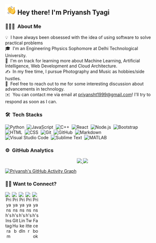 <img alt="" src="./assets/Hand%20Wave.gif" width='40' align="left"/><h2>Hey there! I'm Priyansh Tyagi</h2>


### 👨🏻‍💻 &nbsp;About Me

💡  &nbsp;I have always been obsessed with the idea of using software to solve practical problems\
🎓 &nbsp;I'm an Engineering Physics Sophomore at Delhi Technological University.\
🌱 &nbsp;I'm on track for learning more about Machine Learning, Artificial Intelligence, Web Development and Cloud Architecture.\
✍️ &nbsp;In my free time, I pursue Photography and Music as hobbies/side hustles.\
💬 &nbsp;Feel free to reach out to me for some interesting discussion about advancements in technology.\
✉️ &nbsp;You can contact me via email at priyansht1999@gmail.com! I'll try to respond as soon as I can.

### 🛠 &nbsp;Tech Stacks

![Python](https://img.shields.io/badge/-Python-05122A?style=flat&logo=python)&nbsp;
![JavaScript](https://img.shields.io/badge/-JavaScript-05122A?style=flat&logo=javascript)&nbsp;
![C++](https://img.shields.io/badge/-C++-05122A?style=flat&logo=C%2B%2B&logoColor=00599C)&nbsp;
![React](https://img.shields.io/badge/-React-05122A?style=flat&logo=react)&nbsp;
![Node.js](https://img.shields.io/badge/-Node.js-05122A?style=flat&logo=node.js)&nbsp;
![Bootstrap](https://img.shields.io/badge/-Bootstrap-05122A?style=flat&logo=bootstrap&logoColor=563D7C)\
![HTML](https://img.shields.io/badge/-HTML-05122A?style=flat&logo=HTML5)&nbsp;
![CSS](https://img.shields.io/badge/-CSS-05122A?style=flat&logo=CSS3&logoColor=1572B6)&nbsp;
![Git](https://img.shields.io/badge/-Git-05122A?style=flat&logo=git)&nbsp;
![GitHub](https://img.shields.io/badge/-GitHub-05122A?style=flat&logo=github)&nbsp;
![Markdown](https://img.shields.io/badge/-Markdown-05122A?style=flat&logo=markdown)\
![Visual Studio Code](https://img.shields.io/badge/-Visual%20Studio%20Code-05122A?style=flat&logo=visual-studio-code&logoColor=007ACC)&nbsp;
![Sublime Text](https://img.shields.io/badge/-Sublime_Text-05122A?style=flat&logo=sublime-text&logoColor=FF9800)&nbsp;
![MATLAB](https://img.shields.io/badge/-MATLAB-05122A?style=flat&logo=Mathworks&logoColor=FF9800)

### ⚙️ &nbsp;GitHub Analytics

<p align="center">
<a href="https://github.com/priyanshty19">
  <img height="180em" src="https://github-readme-stats-eight-theta.vercel.app/api?username=priyanshty19&show_icons=true&theme=algolia&include_all_commits=true&count_private=true"/>
  <img height="180em" src="https://github-readme-stats-eight-theta.vercel.app/api/top-langs/?username=priyanshty19&layout=compact&langs_count=8&theme=algolia"/>
</a>
</p>

[![Priyansh's GitHub Activity Graph](https://activity-graph.herokuapp.com/graph?username=priyanshty19&theme=react-dark)](https://github.com/priyanshty19)


### 🤝🏻 Want to Connect?
<p align="center">
<a href="https://www.instagram.com/prxyxnsh">
  <img align="left" alt="Priyansh's Instagram" width="22px" src="https://cdn-icons-png.flaticon.com/512/174/174855.png" />
</a>
<a href="https://github.com/priyanshty1">
  <img align="left" alt="Priyansh's GitHub" width="22px" src="https://cdn-icons-png.flaticon.com/512/733/733609.png" />
</a>
<a href="https://www.linkedin.com/in/priyansh-t-3336b1168">
  <img align="left" alt="Priyansh's LinkedIn" width="22px" src="https://cdn-icons-png.flaticon.com/512/174/174857.png" />
</a>
<a href="https://twitter.com/PriyanshTyagi17">
  <img align="left" alt="Priyansh's Twitter" width="22px" src="https://cdn-icons-png.flaticon.com/512/733/733579.png" />
</a>
<a href="https://www.facebook.com/priyansh.tyagi.180">
  <img align="left" alt="Priyansh's Facebook" width="22px" src="https://cdn-icons-png.flaticon.com/512/1384/1384053.png"  class="white" />
</a>
